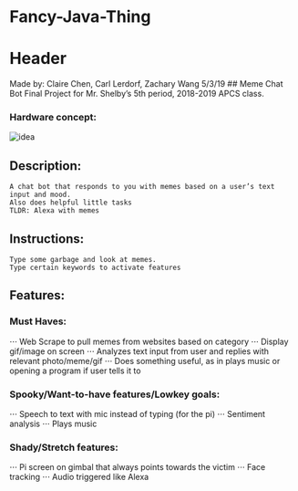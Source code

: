 # Fancy-Java-Thing
<h1>Header</h1>
Made by: Claire Chen, Carl Lerdorf, Zachary Wang
5/3/19
## Meme Chat Bot
Final Project for Mr. Shelby’s 5th period, 2018-2019 APCS class.

### Hardware concept:
![idea](https://i.imgur.com/z820oNc.png)

## Description:
	A chat bot that responds to you with memes based on a user’s text input and mood.
	Also does helpful little tasks
	TLDR: Alexa with memes

## Instructions:
	Type some garbage and look at memes.
	Type certain keywords to activate features

## Features:

### Must Haves:
⋅⋅⋅ Web Scrape to pull memes from websites based on category
⋅⋅⋅ Display gif/image on screen
⋅⋅⋅ Analyzes text input from user and replies with relevant photo/meme/gif
⋅⋅⋅ Does something useful, as in plays music or opening a program if user tells it to

### Spooky/Want-to-have features/Lowkey goals:
⋅⋅⋅ Speech to text with mic instead of typing (for the pi)
⋅⋅⋅ Sentiment analysis
⋅⋅⋅ Plays music

### Shady/Stretch features:
⋅⋅⋅ Pi screen on gimbal that always points towards the victim 
⋅⋅⋅ Face tracking
⋅⋅⋅ Audio triggered like Alexa 






